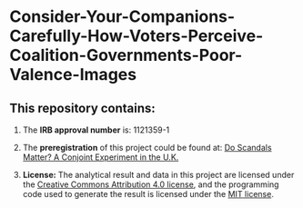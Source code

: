 # Consider-Your-Companions-Carefully-How-Voters-Perceive-Coalition-Governments-Poor-Valence-Images

## This repository contains:

1. The **IRB approval number** is: 1121359-1

2. The **preregistration** of this project could be found at: [Do Scandals Matter? A Conjoint Experiment in the U.K.](http://egap.org/registration/2950)

3. **License:** The analytical result and data in this project are licensed under the [Creative Commons Attribution 4.0 license](https://choosealicense.com/licenses/cc-by-4.0/), and the programming code used to generate the result is licensed under the [MIT license](https://choosealicense.com/licenses/mit/).

